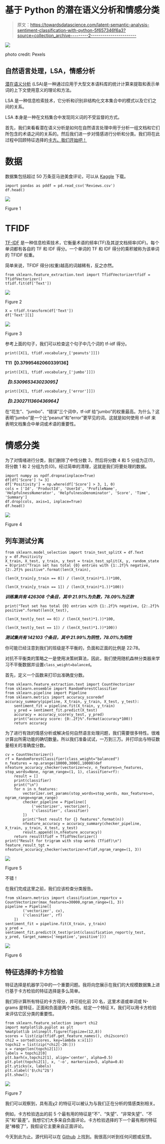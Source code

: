 # 基于 Python 的潜在语义分析和情感分类

> 原文：<https://towardsdatascience.com/latent-semantic-analysis-sentiment-classification-with-python-5f657346f6a3?source=collection_archive---------2----------------------->

![](img/0ec1081f4f3974a13623be313a86721e.png)

photo credit: Pexels

## 自然语言处理，LSA，情感分析

[潜在语义分析](https://en.wikipedia.org/wiki/Latent_semantic_analysis) (LSA)是一种通过应用于大型文本语料库的统计计算来提取和表示单词的上下文使用意义的理论和方法。

LSA 是一种信息检索技术，它分析和识别非结构化文本集合中的模式以及它们之间的关系。

LSA 本身是一种在文档集合中发现同义词的不受监督的方式。

首先，我们来看看潜在语义分析是如何在自然语言处理中用于分析一组文档和它们所包含的术语之间的关系的。然后我们进一步对情感进行分析和分类。我们将在此过程中回顾特征选择的[卡方。我们开始吧！](https://nlp.stanford.edu/IR-book/html/htmledition/feature-selectionchi2-feature-selection-1.html)

# 数据

数据集包括超过 50 万条亚马逊美食评论，可以从 [Kaggle](https://www.kaggle.com/snap/amazon-fine-food-reviews) 下载。

```
import pandas as pddf = pd.read_csv('Reviews.csv')
df.head()
```

![](img/e27e5c3d34a5f9a2dabf8aa4847bb833.png)

Figure 1

# **TFIDF**

[TF-IDF](https://en.wikipedia.org/wiki/Tf%E2%80%93idf) 是一种信息检索技术，它衡量术语的频率(TF)及其逆文档频率(IDF)。每个单词都有各自的 TF 和 IDF 得分。一个单词的 TF 和 IDF 得分的乘积被称为该单词的 TFIDF 权重。

简单来说，TFIDF 得分(权重)越高的词越稀有，反之亦然。

```
from sklearn.feature_extraction.text import TfidfVectorizertfidf = TfidfVectorizer()
tfidf.fit(df['Text'])
```

![](img/19cafc97f02b913e343d6d0c185924d1.png)

Figure 2

```
X = tfidf.transform(df['Text'])
df['Text'][1]
```

![](img/09509172148df70d77d4b4d509f1af9a.png)

Figure 3

参考上面的句子，我们可以检查这个句子中几个词的 tf-idf 得分。

```
print([X[1, tfidf.vocabulary_['peanuts']]])
```

**T11【0.37995462060339136】**

```
print([X[1, tfidf.vocabulary_['jumbo']]])
```

***【0.530965343023095】***

```
print([X[1, tfidf.vocabulary_['error']]])
```

***【0.2302711360436964】***

在“花生”、“jumbo”、“错误”三个词中，tf-idf 给“jumbo”的权重最高。为什么？这表明“jumbo”是一个比“peanut”和“error”更罕见的词。这就是如何使用 tf-idf 来表明文档集合中单词或术语的重要性。

# 情感分类

为了对情绪进行分类，我们删除了中性分数 3，然后将分数 4 和 5 分组为正(1)，将分数 1 和 2 分组为负(0)。经过简单的清理，这就是我们将要处理的数据。

```
import numpy as npdf.dropna(inplace=True)
df[df['Score'] != 3]
df['Positivity'] = np.where(df['Score'] > 3, 1, 0)
cols = ['Id', 'ProductId', 'UserId', 'ProfileName', 'HelpfulnessNumerator', 'HelpfulnessDenominator', 'Score', 'Time', 'Summary']
df.drop(cols, axis=1, inplace=True)
df.head()
```

![](img/a6c2aa1f3789807fa8fb2a5cc36b1e3a.png)

Figure 4

## 列车测试分离

```
from sklearn.model_selection import train_test_splitX = df.Text
y = df.Positivity
X_train, X_test, y_train, y_test = train_test_split(X, y, random_state = 0)print("Train set has total {0} entries with {1:.2f}% negative, {2:.2f}% positive".format(len(X_train),
                                                                             (len(X_train[y_train == 0]) / (len(X_train)*1.))*100,
                                                                            (len(X_train[y_train == 1]) / (len(X_train)*1.))*100))
```

***训练集共有 426308 个条目，其中 21.91%为负数，78.09%为正数***

```
print("Test set has total {0} entries with {1:.2f}% negative, {2:.2f}% positive".format(len(X_test),
                                                                             (len(X_test[y_test == 0]) / (len(X_test)*1.))*100,
                                                                            (len(X_test[y_test == 1]) / (len(X_test)*1.))*100))
```

***测试集共有 142103 个条目，其中 21.99%为阴性，78.01%为阳性***

你可能已经注意到我们的班级是不平衡的，负面和正面的比例是 22:78。

对抗不平衡类的策略之一是使用决策树算法，因此，我们使用随机森林分类器来学习不平衡数据并设置`class_weight=balanced`。

首先，定义一个函数来打印出准确度分数。

```
from sklearn.feature_extraction.text import CountVectorizer
from sklearn.ensemble import RandomForestClassifier
from sklearn.pipeline import Pipeline
from sklearn.metrics import accuracy_scoredef accuracy_summary(pipeline, X_train, y_train, X_test, y_test):
    sentiment_fit = pipeline.fit(X_train, y_train)
    y_pred = sentiment_fit.predict(X_test)
    accuracy = accuracy_score(y_test, y_pred)
    print("accuracy score: {0:.2f}%".format(accuracy*100))
    return accuracy
```

为了进行有效的情感分析或解决任何自然语言处理问题，我们需要很多特性。很难计算出所需功能的确切数量。所以我们准备试试，一万到三万。并打印出与特征数量相关的准确度分数。

```
cv = CountVectorizer()
rf = RandomForestClassifier(class_weight="balanced")
n_features = np.arange(10000,30001,10000)def nfeature_accuracy_checker(vectorizer=cv, n_features=n_features, stop_words=None, ngram_range=(1, 1), classifier=rf):
    result = []
    print(classifier)
    print("\n")
    for n in n_features:
        vectorizer.set_params(stop_words=stop_words, max_features=n, ngram_range=ngram_range)
        checker_pipeline = Pipeline([
            ('vectorizer', vectorizer),
            ('classifier', classifier)
        ])
        print("Test result for {} features".format(n))
        nfeature_accuracy = accuracy_summary(checker_pipeline, X_train, y_train, X_test, y_test)
        result.append((n,nfeature_accuracy))
    return resulttfidf = TfidfVectorizer()
print("Result for trigram with stop words (Tfidf)\n")
feature_result_tgt = nfeature_accuracy_checker(vectorizer=tfidf,ngram_range=(1, 3))
```

![](img/6dcfaada5d04d4c06660b3e386984257.png)

Figure 5

不错！

在我们完成这里之前，我们应该检查分类报告。

```
from sklearn.metrics import classification_reportcv = CountVectorizer(max_features=30000,ngram_range=(1, 3))
pipeline = Pipeline([
        ('vectorizer', cv),
        ('classifier', rf)
    ])
sentiment_fit = pipeline.fit(X_train, y_train)
y_pred = sentiment_fit.predict(X_test)print(classification_report(y_test, y_pred, target_names=['negative','positive']))
```

![](img/861fae3febc217944e22dc6006681a2e.png)

Figure 6

## 特征选择的卡方检验

特征选择是机器学习中的一个重要问题。我将向您展示在我们的大规模数据集上进行基于卡方检验的特征选择是多么简单。

我们将计算所有特征的卡方得分，并可视化前 20 名，这里术语或单词或 N-grams 是特征，正面和负面是两个类别。给定一个特征 X，我们可以用卡方检验来评估它区分类的重要性。

```
from sklearn.feature_selection import chi2
import matplotlib.pyplot as plt
%matplotlib inlineplt.figure(figsize=(12,8))
scores = list(zip(tfidf.get_feature_names(), chi2score))
chi2 = sorted(scores, key=lambda x:x[1])
topchi2 = list(zip(*chi2[-20:]))
x = range(len(topchi2[1]))
labels = topchi2[0]
plt.barh(x,topchi2[1], align='center', alpha=0.5)
plt.plot(topchi2[1], x, '-o', markersize=5, alpha=0.8)
plt.yticks(x, labels)
plt.xlabel('$\chi^2$')
plt.show();
```

![](img/bed96cc30ec5ee29555351c708a49f1e.png)

Figure 7

我们可以观察到，具有高χ2 的特征可以被认为与我们正在分析的情感类别相关。

例如，卡方检验选出的前 5 个最有用的特征是“不”、“失望”、“非常失望”、“不买”和“最差”。我想它们大多来自负面评论。卡方检验选择的下一个最有用的特征是“棒极了”，我假设它主要来自正面评论。

今天到此为止。源代码可以在 [Github](https://github.com/susanli2016/NLP-with-Python/blob/master/Latent%20Semantic%20Analysis_reviews.ipynb) 上找到。我很高兴听到任何问题或反馈。